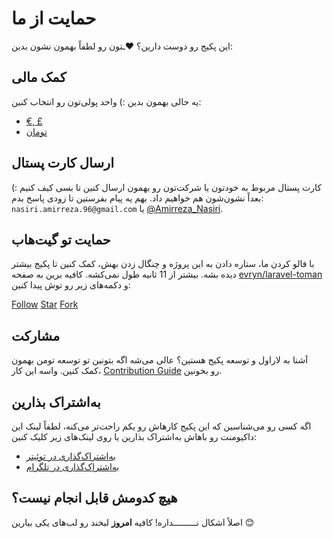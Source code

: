 # حمایت از ما

این پکیج رو دوست دارین؟ ❤ـتون رو لطفاً بهمون نشون بدین:

## کمک مالی

یه حالی بهمون بدین :) واحد پولی‌تون رو انتخاب کنین:
 * [€, £](https://dashboard.yekpay.com/en/user/AmirrezaNasiri)
 * [تومان](https://zarinp.al/@amirrezan)


## ارسال کارت پستال

کارت پستال مربوط به خودتون یا شرکت‌تون رو بهمون ارسال کنین تا بسی کیف کنیم :) بعداً نشون‌شون هم خواهیم داد. بهم یه پیام بفرستین تا زودی پاسخ بدم: `nasiri.amirreza.96@gmail.com` یا [@Amirreza_Nasiri](https://twitter.com/amirreza_nasiri). 

 
## حمایت تو گیت‌هاب

با فالو کردن ما، ستاره دادن به این پروژه و چنگال زدن بهش، کمک کنین تا پکیج بیشتر دیده بشه. بیشتر از 11 ثانیه طول نمی‌کشه. کافیه برین به صفحه [evryn/laravel-toman](https://github.com/evryn/laravel-toman) و دکمه‌های زیر رو توش پیدا کنین:

<div class="ltr">
<a class="github-button" href="https://github.com/AmirrezaNasiri" data-size="large" data-show-count="true" aria-label="Follow me on GitHub">Follow</a>
<a class="github-button" href="https://github.com/evryn/laravel-toman" data-icon="octicon-star" data-size="large" data-show-count="true" aria-label="Star evryn/laravel-toman on GitHub">Star</a>
<a class="github-button" href="https://github.com/evryn/laravel-toman/fork" data-icon="octicon-repo-forked" data-size="large" data-show-count="true" aria-label="Fork evryn/laravel-toman on GitHub">Fork</a>
</div>

## مشارکت

آشنا به لاراول و توسعه پکیج هستین؟ عالی می‌شه اگه بتونین تو توسعه تومن بهمون کمک کنین. واسه این کار، [Contribution Guide](CONTRIBUTING.md) رو بخونین. 

## به‌اشتراک بذارین

اگه کسی رو می‌شناسین که این پکیج کارهاش رو یکم راحت‌تر می‌کنه، لطفاً لینک این داکیومنت رو باهاش به‌اشتراک بذارین یا روی لینک‌های زیر کلیک کنین:

* [به‌اشتراک‌گذاری در توئیتر](https://twitter.com/share?url=https://github.com/evryn/laravel-toman)
* [به‌اشتراک‌گذاری در تلگرام](https://t.me/share/url?url=https://github.com/evryn/laravel-toman)

## هیچ کدومش قابل انجام نیست؟

 اصلاً اشکال نـــــــــداره! کافیه **امروز** لبخند رو لب‌های یکی بیارین 😊
